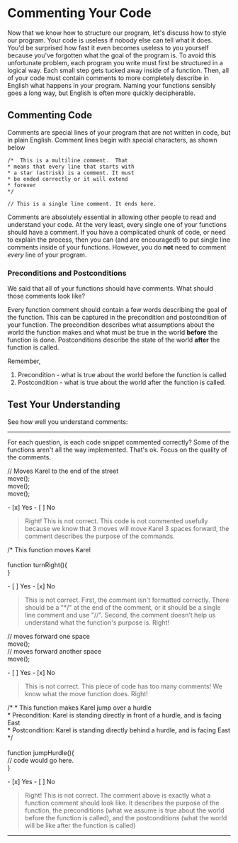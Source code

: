 # Commenting Your Code
Now that we know how to structure our program, let's discuss how to style our program.  Your code is useless if nobody else can tell what it does.  You'd be surprised how fast it even becomes useless to you yourself because you've forgotten what the goal of the program is. To avoid this unfortunate problem, each program you write must first be structured in a logical way.  Each small step gets tucked away inside of a function.  Then, all of your code must contain comments to more completely describe in English what happens in your program.  Naming your functions sensibly goes a long way, but English is often more quickly decipherable.  


## Commenting Code
Comments are special lines of your program that are not written in code, but in plain English.  Comment lines begin with special characters, as shown below

```
/*  This is a multiline comment.  That
* means that every line that starts with
* a star (astrisk) is a comment. It must
* be ended correctly or it will extend
* forever
*/

// This is a single line comment. It ends here.

```
Comments are absolutely essential in allowing other people to read and understand your code.  At the very least, every single one of your functions should have a comment.  If you have a complicated chunk of code, or need to explain the process, then you can (and are encouraged!) to put single line comments inside of your functions.  However, you do **not** need to comment *every* line of your program.  


### Preconditions and Postconditions
We said that all of your functions should have comments.  What should those comments look like?  

Every function comment should contain a few words describing the goal of the function.  This can be captured in the  precondition and postcondition of your function.  The precondition describes what assumptions about the world the function makes and what must be true in the world **before** the function is done.  Postconditions describe the state of the world **after** the function is called. 

Remember, 
1. Precondition - what is true about the world before the function is called
2. Postcondition - what is true about the world after the function is called.


##  Test Your Understanding
See how well you understand comments:

---
<p>
For each question, is each code snippet commented correctly?  Some of the functions aren't all the way implemented.  That's ok.  Focus on the quality of the comments.
</p>
<p>
// Moves Karel to the end of the street </br>
move(); </br>
move(); </br>
move(); </br>
</p>
- [x] Yes
- [ ] No

> Right!
> This is not correct.  This code is not commented usefully because we know that 3 moves will move Karel 3 spaces forward, the comment describes the purpose of the commands. 

<p>
/*
This function moves Karel </br>
</br>
function turnRight(){ </br>
} </br>
</p>
- [ ] Yes
- [x] No

> This is not correct.  First, the comment isn't formatted correctly.  There should be a "*/" at the end of the comment, or it should be a single line comment and use "//".  Second, the comment doesn't help us understand what the function's purpose is.
> Right! 

<p>
// moves forward one space </br>
move(); </br>
// moves forward another space </br>
move(); </br>
</p>
- [ ] Yes
- [x] No

> This is not correct.  This piece of code has too many comments!  We know what the move function does.
> Right! 

<p>
/*
* This function makes Karel jump over a hurdle </br>
* Precondition: Karel is standing directly in front of a hurdle, and is facing East </br>
* Postcondition: Karel is standing directly behind a hurdle, and is facing East </br>
*/ </br>
</br>
function jumpHurdle(){ </br>
    // code would go here. </br>
} </br>
</p>
- [x] Yes
- [ ] No

> Right!
> This is not correct.  The comment above is exactly what a function comment should look like.  It describes the purpose of the function, the preconditions (what we assume is true about the world before the function is called), and the postconditions (what the world will be like after the function is called) 

---
